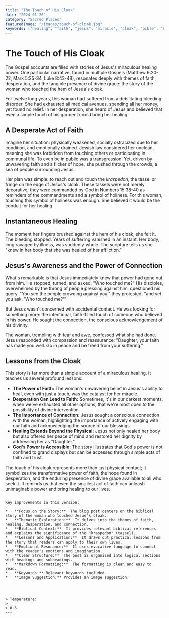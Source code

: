 ```yaml
---
title: "The Touch of His Cloak"
date: "2024-01-26"
category: "Sacred Places"
featuredImage: "/images/touch-of-cloak.jpg"
keywords: ["healing", "faith", "jesus", "miracle", "cloak", "bible", "hope"]
---
```


# The Touch of His Cloak

The Gospel accounts are filled with stories of Jesus's miraculous healing power. One particular narrative, found in multiple Gospels (Matthew 9:20-22, Mark 5:25-34, Luke 8:43-48), resonates deeply with themes of faith, desperation, and the tangible presence of divine grace: the story of the woman who touched the hem of Jesus's cloak.

For twelve long years, this woman had suffered from a debilitating bleeding disorder. She had exhausted all medical avenues, spending all her money, yet found no relief. In her desperation, she heard of Jesus and believed that even a simple touch of his garment could bring her healing.

## A Desperate Act of Faith

Imagine her situation: physically weakened, socially ostracized due to her condition, and emotionally drained. Jewish law considered her unclean, meaning she was forbidden from touching others or participating in communal life. To even be in public was a transgression. Yet, driven by unwavering faith and a flicker of hope, she pushed through the crowds, a sea of people surrounding Jesus.

Her plan was simple: to reach out and touch the _kraspedon_, the tassel or fringe on the edge of Jesus's cloak. These tassels were not merely decorative; they were commanded by God in Numbers 15:38-40 as reminders of the commandments and a symbol of holiness. For this woman, touching this symbol of holiness was enough. She believed it would be the conduit for her healing.

## Instantaneous Healing

The moment her fingers brushed against the hem of his cloak, she felt it. The bleeding stopped. Years of suffering vanished in an instant. Her body, long ravaged by illness, was suddenly whole. The scripture tells us she "knew in her body that she was healed of her affliction."

## Jesus's Awareness and the Power of Connection

What's remarkable is that Jesus immediately knew that power had gone out from him. He stopped, turned, and asked, "Who touched me?" His disciples, overwhelmed by the throng of people pressing against him, questioned his query. "You see the people crowding against you," they protested, "and yet you ask, 'Who touched me?'"

But Jesus wasn't concerned with accidental contact. He was looking for something more: the intentional, faith-filled touch of someone who believed in his power. He sought the connection, the conscious acknowledgement of his divinity.

The woman, trembling with fear and awe, confessed what she had done. Jesus responded with compassion and reassurance: "Daughter, your faith has made you well. Go in peace and be freed from your suffering."

## Lessons from the Cloak

This story is far more than a simple account of a miraculous healing. It teaches us several profound lessons:

- **The Power of Faith:** The woman's unwavering belief in Jesus's ability to heal, even with just a touch, was the catalyst for her miracle.
- **Desperation Can Lead to Faith:** Sometimes, it's in our darkest moments, when we've exhausted all other options, that we're most open to the possibility of divine intervention.
- **The Importance of Connection:** Jesus sought a conscious connection with the woman, highlighting the importance of actively engaging with our faith and acknowledging the source of our blessings.
- **Healing Extends Beyond the Physical:** Jesus not only healed her body but also offered her peace of mind and restored her dignity by addressing her as "Daughter."
- **God's Power is Accessible:** The story illustrates that God's power is not confined to grand displays but can be accessed through simple acts of faith and trust.

The touch of his cloak represents more than just physical contact; it symbolizes the transformative power of faith, the hope found in desperation, and the enduring presence of divine grace available to all who seek it. It reminds us that even the smallest act of faith can unleash unimaginable power and bring healing to our lives.

```

Key improvements in this version:

*   **Focus on the Story:**  The blog post centers on the biblical story of the woman who touched Jesus's cloak.
*   **Thematic Exploration:**  It delves into the themes of faith, healing, desperation, and connection.
*   **Biblical Context:**  It provides relevant biblical references and explains the significance of the "kraspedon" (tassel).
*   **Lessons and Application:**  It draws out practical lessons from the story that readers can apply to their own lives.
*   **Emotional Resonance:**  It uses evocative language to connect with the reader's emotions and imagination.
*   **Clear Structure:**  The post is organized into logical sections with headings and subheadings.
*   **Markdown Formatting:**  The formatting is clean and easy to read.
*   **Keywords:** Relevant keywords included.
*   **Image Suggestion:** Provides an image suggestion.




> Temperature:
>
> 0.6
---

```
